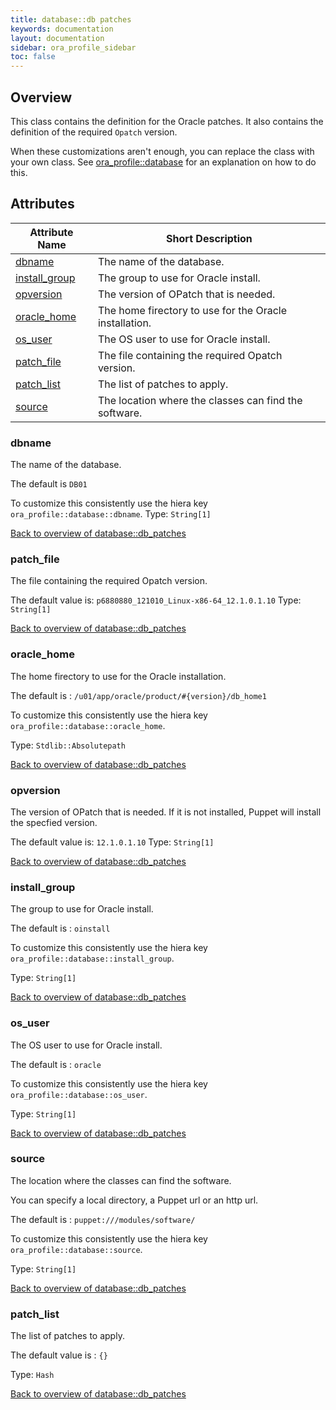```yaml
---
title: database::db patches
keywords: documentation
layout: documentation
sidebar: ora_profile_sidebar
toc: false
---
```

## Overview

This class contains the definition for the Oracle patches. It also contains the definition of the required `Opatch` version.

When these customizations aren't enough, you can replace the class with your own class. See [ora_profile::database](./database.html) for an explanation on how to do this.





## Attributes



Attribute Name                                       | Short Description                                      |
---------------------------------------------------- | ------------------------------------------------------ |
[dbname](#database::db_patches_dbname)               | The name of the database.                              |
[install_group](#database::db_patches_install_group) | The group to use for Oracle install.                   |
[opversion](#database::db_patches_opversion)         | The version of OPatch that is needed.                  |
[oracle_home](#database::db_patches_oracle_home)     | The home firectory to use for the Oracle installation. |
[os_user](#database::db_patches_os_user)             | The OS user to use for Oracle install.                 |
[patch_file](#database::db_patches_patch_file)       | The file containing the required Opatch version.       |
[patch_list](#database::db_patches_patch_list)       | The list of patches to apply.                          |
[source](#database::db_patches_source)               | The location where the classes can find the software.  |




### dbname<a name='database::db_patches_dbname'>

The name of the database.

The default is `DB01`

To customize this consistently use the hiera key `ora_profile::database::dbname`.
Type: `String[1]`


[Back to overview of database::db_patches](#attributes)

### patch_file<a name='database::db_patches_patch_file'>

The file containing the required Opatch version.

The default value is: `p6880880_121010_Linux-x86-64_12.1.0.1.10`
Type: `String[1]`


[Back to overview of database::db_patches](#attributes)

### oracle_home<a name='database::db_patches_oracle_home'>

The home firectory to use for the Oracle installation.

The default is : `/u01/app/oracle/product/#{version}/db_home1`

To customize this consistently use the hiera key `ora_profile::database::oracle_home`.


Type: `Stdlib::Absolutepath`


[Back to overview of database::db_patches](#attributes)

### opversion<a name='database::db_patches_opversion'>

The version of OPatch that is needed. If it is not installed, Puppet will install the specfied version.

The default value is: `12.1.0.1.10`
Type: `String[1]`


[Back to overview of database::db_patches](#attributes)

### install_group<a name='database::db_patches_install_group'>

The group to use for Oracle install.

The default is : `oinstall`

To customize this consistently use the hiera key `ora_profile::database::install_group`.

Type: `String[1]`


[Back to overview of database::db_patches](#attributes)

### os_user<a name='database::db_patches_os_user'>

The OS user to use for Oracle install.

The default is : `oracle`

To customize this consistently use the hiera key `ora_profile::database::os_user`.

Type: `String[1]`


[Back to overview of database::db_patches](#attributes)

### source<a name='database::db_patches_source'>

The location where the classes can find the software. 

You can specify a local directory, a Puppet url or an http url.

The default is : `puppet:///modules/software/`

To customize this consistently use the hiera key `ora_profile::database::source`.

Type: `String[1]`


[Back to overview of database::db_patches](#attributes)

### patch_list<a name='database::db_patches_patch_list'>

The list of patches to apply.

The default value is : `{}`


Type: `Hash`


[Back to overview of database::db_patches](#attributes)
